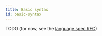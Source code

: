 ```yaml
---
title: Basic syntax
id: basic-syntax
---
```


TODO (for now, see the [language spec RFC](../999-contributing/999-rfcs/2023-06-12-language-spec.md))
